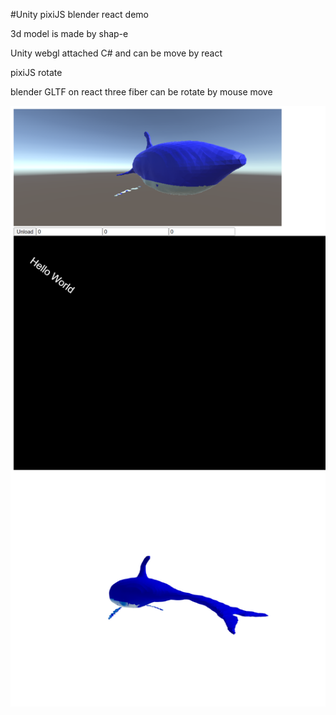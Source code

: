 #Unity pixiJS blender react demo

3d model is made by shap-e

Unity webgl attached C# and can be move by react


pixiJS rotate


blender GLTF on react three fiber can be rotate by mouse move


![demo](localhost_3000_.png)

